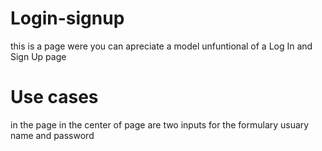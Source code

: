 # Login-signup
this is a page were you can apreciate a model unfuntional of a Log In and Sign Up page 
# Use cases
in the page in the center of page are two inputs for the formulary usuary name and password
